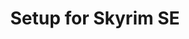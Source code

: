 ---
title: "Setup for Skyrim SE"
weight: 1
type: docs
description: >
  Preparation and setup of Wabbajack lists for Skyrim SE.
---